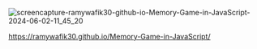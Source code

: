 ![screencapture-ramywafik30-github-io-Memory-Game-in-JavaScript-2024-06-02-11_45_20](https://github.com/RamyWafik30/Memory-Game-in-JavaScript/assets/148976373/3bce39ce-d48f-4d97-b2d1-9b3f568c747d)


https://ramywafik30.github.io/Memory-Game-in-JavaScript/
